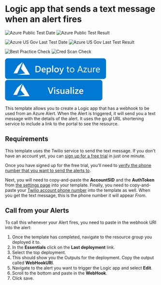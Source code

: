 # Logic app that sends a text message when an alert fires

![Azure Public Test Date](https://azurequickstartsservice.blob.core.windows.net/badges/201-alert-to-text-message-with-logic-app/PublicLastTestDate.svg)
![Azure Public Test Result](https://azurequickstartsservice.blob.core.windows.net/badges/201-alert-to-text-message-with-logic-app/PublicDeployment.svg)

![Azure US Gov Last Test Date](https://azurequickstartsservice.blob.core.windows.net/badges/201-alert-to-text-message-with-logic-app/FairfaxLastTestDate.svg)
![Azure US Gov Last Test Result](https://azurequickstartsservice.blob.core.windows.net/badges/201-alert-to-text-message-with-logic-app/FairfaxDeployment.svg)

![Best Practice Check](https://azurequickstartsservice.blob.core.windows.net/badges/201-alert-to-text-message-with-logic-app/BestPracticeResult.svg)
![Cred Scan Check](https://azurequickstartsservice.blob.core.windows.net/badges/201-alert-to-text-message-with-logic-app/CredScanResult.svg)

[![Deploy To Azure](https://raw.githubusercontent.com/Azure/azure-quickstart-templates/master/1-CONTRIBUTION-GUIDE/images/deploytoazure.svg?sanitize=true)]("https://portal.azure.com/#create/Microsoft.Template/uri/https%3A%2F%2Fraw.githubusercontent.com%2FAzure%2Fazure-quickstart-templates%2Fmaster%2F201-alert-to-text-message-with-logic-app%2Fazuredeploy.json")  [![Visualize](https://raw.githubusercontent.com/Azure/azure-quickstart-templates/master/1-CONTRIBUTION-GUIDE/images/visualizebutton.svg?sanitize=true)]("http://armviz.io/#/?load=https%3A%2F%2Fraw.githubusercontent.com%2FAzure%2Fazure-quickstart-templates%2Fmaster%2F201-alert-to-text-message-with-logic-app%2Fazuredeploy.json")
    


    


This template allows you to create a Logic app that has a webhook to be used from an Azure Alert. When the Alert is triggered, it will send you a text message with the details of the alert. It uses the go.gl URL shortening service to include a link to the portal to see the resource. 

## Requirements

This template uses the Twilio service to send the text message. If you don't have an account yet, you can [sign up for a free trial](https://www.twilio.com/try-twilio) in just one minute. 

Once you have signed up for the free trial, you'll need to [verify the phone number that you want to send the alerts to](https://www.twilio.com/user/account/phone-numbers/verified).

Next, you will need to copy-and-paste the  **AccountSID** and the **AuthToken** from [the settings page](https://www.twilio.com/user/account/settings) into your template.   Finally, you need to copy-and-paste your [Twilio account phone number](https://www.twilio.com/user/account/phone-numbers/incoming) into the template as well. When you get the text message, this is the phone number it will appear *From*.

## Call from your Alerts

To call this whenever your Alert fires, you need to paste in the webhook URI into the alert:

1. Once the template has completed, navigate to the resource group you deployed it to.
2. In the **Essentials** click on the **Last deployment** link. 
3. Select the top deployment.
4. This should show you the Outputs for the deployment. Copy the output called **WebHookURI**. 
5. Navigate to the alert you want to trigger the Logic app and select **Edit**.
6. Scroll to the bottom and paste in the **WebHook**. 
7. Click save.


